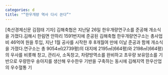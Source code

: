 ```yaml
---
categories: d
title: "“한우개량 역사 다시 쓴다”"
---
```

[축산경제신문 김점태 기자] 김해축협은 지난달 26일 한우개량연구소를 준공해 개소식을 가졌다.김해시 한림면 안하리 1591번지에 준공된 김해축협 한우개량연구소는 총사업비 46억여 원을 투입, 지난 1월 공사를 시작한 후 8개월여 만에 이날 준공과 함께 개소식을 가졌다.연구소는 총 9054㎡(2739평)의 대지에 2195㎡(664평)와 2198㎡(664평)의 우사를 비롯해 창고, 관리사, 소독창고, 차량방역소를 완비하고 초우량 보유암소를 기반으로 우량한우 송아지를 생산해 우수한우 기반을 구축하는 동시에 김해지역 한우산업의 우수혈통 기
